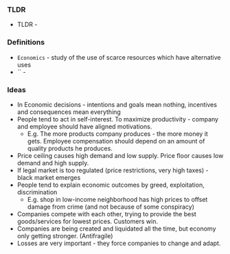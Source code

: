 ### TLDR
* TLDR - 

### Definitions
* `Economics` - study of the use of scarce resources which have alternative uses
* `` - 

### Ideas
* In Economic decisions - intentions and goals mean nothing, incentives and consequences mean everything
* People tend to act in self-interest. To maximize productivity - company and employee should have aligned motivations.
    * E.g. The more products company produces - the more money it gets. Employee compensation should depend on an amount of quality products he produces.
* Price ceiling causes high demand and low supply. Price floor causes low demand and high supply.
* If legal market is too regulated (price restrictions, very high taxes) - black market emerges
* People tend to explain economic outcomes by greed, exploitation, discrimination
    * E.g. shop in low-income neighborhood has high prices to offset damage from crime (and not because of some conspiracy)
* Companies compete with each other, trying to provide the best goods/services for lowest prices. Customers win.
* Companies are being created and liquidated all the time, but economy only getting stronger. (Antifragile)
* Losses are very important - they force companies to change and adapt.
